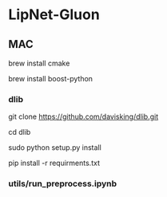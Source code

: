 # LipNet-Gluon

## MAC
brew install cmake 

brew install boost-python 

### dlib

git clone https://github.com/davisking/dlib.git 

cd dlib 

sudo python setup.py install 

pip install -r requirments.txt

### utils/run_preprocess.ipynb
